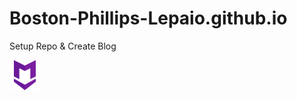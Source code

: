 # Boston-Phillips-Lepaio.github.io
Setup Repo &amp; Create Blog

![alt text](https://github.com/adam-p/markdown-here/raw/master/src/common/images/icon48.png "Logo Title Text 1")
